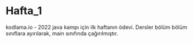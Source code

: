 # Hafta_1
kodlama.io - 2022 java kampı için ilk haftanın ödevi.
Dersler bölüm bölüm sınıflara ayırılarak, main sınıfında çağırılmıştır.
